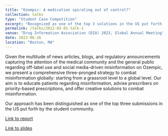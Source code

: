 ```yaml
---
title: "Ozempic: A medication spiraling out of control?"
collection: talks
type: "Student Case Competition"
excerpt: "Recognized as one of the top 3 solutions in the US put forth by the student community, we proposed solutions on tackling drug misinformation."
permalink: /talks/2012-03-01-talk-1
venue: "Drug Information Association (DIA) 2023, Global Annual Meeting"
date: 2023-06-26
location: "Boston, MA"
---
```


Given the multitude of news articles, blogs, and regulatory announcements capturing the attention of the medical community and the general public regarding off-label use and social media-driven misinformation on Ozempic, we present a comprehensive three-pronged strategy to combat misinformation globally: starting from a grassroot level to a global level. Our aim is to educate patients regarding misinformation, advise prescribers on priority-based prescriptions, and offer creative solutions to combat misinformation. 

Our approach has been distinguished as one of the top three submissions in the US put forth by the student community.

[Link to report](https://docs.google.com/document/d/1xInP79XlHmD6ZuyVT3DTq57MDMF8HyENZQ_ZrPIaYMg/edit?usp=sharing)

[Link to slides](https://docs.google.com/presentation/d/1MyqeEMBVkXnw5fAwpXje5DZXBbOEmzXMKkeSli5c3Yw/edit?usp=sharing) 
